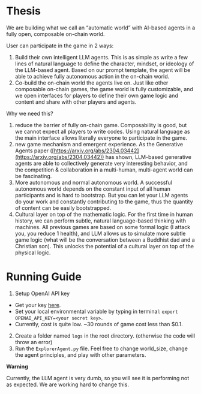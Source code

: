 # Thesis

We are building what we call an “automatic world” with AI-based agents in a fully open, composable on-chain world.

User can participate in the game in 2 ways:

1. Build their own intelligent LLM agents. This is as simple as write a few lines of natural language to define the character, mindset, or ideology of the LLM-based agent. Based on our prompt template, the agent will be able to achieve fully autonomous action in the on-chain world.
2. Co-build the on-chain world the agents live on. Just like other composable on-chain games, the game world is fully customizable, and we open interfaces for players to define their own game logic and content and share with other players and agents.

Why we need this?

1. reduce the barrier of fully on-chain game. Composability is good, but we cannot expect all players to write codes. Using natural language as the main interface allows literally everyone to participate in the game.
2. new game mechanism and emergent experience. As the Generative Agents paper ([https://arxiv.org/abs/2304.03442](https://arxiv.org/abs/2304.03442)) has shown, LLM-based generative agents are able to collectively generate very interesting behavior, and the competition & collaboration in a multi-human, multi-agent world can be fascinating.
3. More autonomous and normal autonomous world. A successful autonomous world depends on the constant input of all human participants and is hard to bootstrap. But you can let your LLM agents do your work and constantly contributing to the game, thus the quantity of content can be easily bootstrapped.
4. Cultural layer on top of the mathematic logic. For the first time in human history, we can perform subtle, natural language-based thinking with machines. All previous games are based on some formal logic (I attack you, you reduce 1 health), and LLM allows us to simulate more subtle game logic (what will be the conversation between a Buddhist dad and a Christian son). This unlocks the potential of a cultural layer on top of the physical logic.

# Running Guide

1. Setup OpenAI API key

- Get your key [here](https://platform.openai.com/account/api-keys).
- Set your local environmental variable by typing in terminal: `export OPENAI_API_KEY=<your secret key>`.
- Currently, cost is quite low. ~30 rounds of game cost less than $0.1.

2. Create a folder named `logs` in the root directory. (otherwise the code will throw an error)
3. Run the `ExplorerAgent.py` file. Feel free to change world_size, change the agent principles, and play with other parameters.

**Warning**

Currently, the LLM agent is very dumb, so you will see it is performing not as expected. We are working hard to change this.
